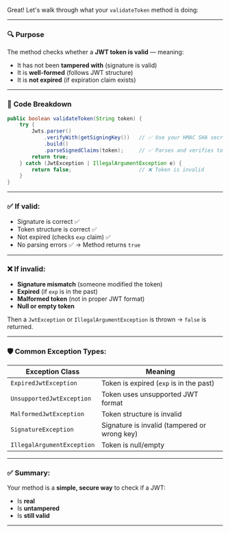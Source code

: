 Great! Let's walk through what your `validateToken` method is doing:

---

### 🔍 **Purpose**

The method checks whether a **JWT token is valid** — meaning:

- It has not been **tampered with** (signature is valid)
- It is **well-formed** (follows JWT structure)
- It is **not expired** (if expiration claim exists)

---

### 🧠 **Code Breakdown**

```java
public boolean validateToken(String token) {
    try {
        Jwts.parser()
            .verifyWith(getSigningKey())   // ✅ Use your HMAC SHA secret to validate the signature
            .build()
            .parseSignedClaims(token);     // ✅ Parses and verifies token
        return true;
    } catch (JwtException | IllegalArgumentException e) {
        return false;                      // ❌ Token is invalid
    }
}
```

---

### ✅ If valid:

- Signature is correct ✅
- Token structure is correct ✅
- Not expired (checks `exp` claim) ✅
- No parsing errors ✅
  → Method returns `true`

---

### ❌ If invalid:

- **Signature mismatch** (someone modified the token)
- **Expired** (if `exp` is in the past)
- **Malformed token** (not in proper JWT format)
- **Null or empty token**

Then a `JwtException` or `IllegalArgumentException` is thrown → `false` is returned.

---

### 🛡️ Common Exception Types:

| Exception Class            | Meaning                                      |
| -------------------------- | -------------------------------------------- |
| `ExpiredJwtException`      | Token is expired (`exp` is in the past)      |
| `UnsupportedJwtException`  | Token uses unsupported JWT format            |
| `MalformedJwtException`    | Token structure is invalid                   |
| `SignatureException`       | Signature is invalid (tampered or wrong key) |
| `IllegalArgumentException` | Token is null/empty                          |

---

### ✅ Summary:

Your method is a **simple, secure way** to check if a JWT:

- Is **real**
- Is **untampered**
- Is **still valid**

---
